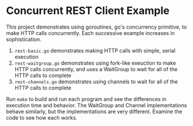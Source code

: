 # Concurrent REST Client Example

This project demonstrates using goroutines, go's concurrency primitive, to make HTTP calls concurrently. Each successive example increases in sophistication.

1. `rest-basic.go` demonstrates making HTTP calls with simple, serial execution
2. `rest-waitgroup.go` demonstrates using fork-like exeuction to make HTTP calls concurrently, and uses a WaitGroup to wait for all of the HTTP calls to complete
3. `rest-channels.go` demonstrates using channels to wait for all of the HTTP calls to complete

Run `make` to build and run each program and see the differences in execution time and behavior. The WaitGroup and Channel implementations behave similarly, but the implementations are very different. Examine the code to see how each works.
